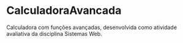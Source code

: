 # CalculadoraAvancada
Calculadora com funções avançadas, desenvolvida como atividade avaliativa da disciplina Sistemas Web.
